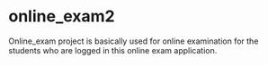 # online_exam2
 Online_exam project is basically used for online examination for the students who are logged in this online exam application.

